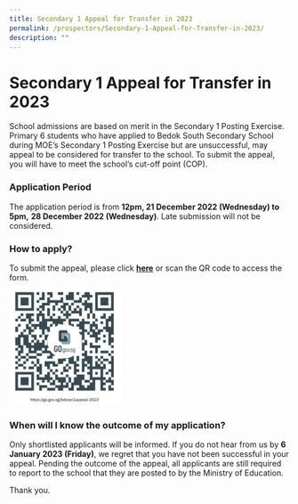 ```yaml
---
title: Secondary 1 Appeal for Transfer in 2023
permalink: /prospectors/Secondary-1-Appeal-for-Transfer-in-2023/
description: ""
---
```

Secondary 1 Appeal for Transfer in 2023
=======================================

School admissions are based on merit in the Secondary 1 Posting Exercise. Primary 6 students who have applied to Bedok South Secondary School during MOE’s Secondary 1 Posting Exercise but are unsuccessful, may appeal to be considered for transfer to the school. To submit the appeal, you will have to meet the school’s cut-off point (COP).


### Application Period

The application period is from&nbsp;<b>12pm, 21 December 2022 (Wednesday) to 5pm,</b>&nbsp;<b>28 December 2022 (Wednesday)</b>. Late submission will not be considered.


### How to apply?

To submit the appeal, please click&nbsp;[<b>here</b>](https://form.gov.sg/639bb961dfcf8d00126944bb)&nbsp;or scan the QR code to access the form.

<img src="/images/postingappeal.jpg" style="width:40%">


### When will I know the outcome of my application?

Only shortlisted applicants will be informed. If you do not hear from us by&nbsp;<b>6 January 2023 (Friday)</b>, we regret that you have not been successful in your appeal. Pending the outcome of the appeal, all applicants are still required to report to the school that they are posted to by the Ministry of Education.  

  

Thank you.